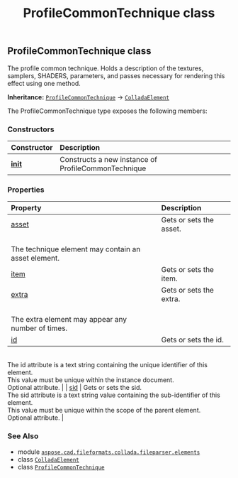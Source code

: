 ﻿---
title: ProfileCommonTechnique class
second_title: Aspose.CAD for Python via .NET API References
description: 
type: docs
weight: 880
url: /python-net/aspose.cad.fileformats.collada.fileparser.elements/profilecommontechnique/
is_root: false
---

## ProfileCommonTechnique class

The profile common technique.
Holds a description of the textures, samplers, SHADERS, parameters, and passes necessary for rendering this effect using one method.



**Inheritance:** [`ProfileCommonTechnique`](/cad/python-net/aspose.cad.fileformats.collada.fileparser.elements/profilecommontechnique) → 
[`ColladaElement`](/cad/python-net/aspose.cad.fileformats.collada.fileparser.elements/colladaelement)



The ProfileCommonTechnique type exposes the following members:

### Constructors
| Constructor | Description |
| :- | :- |
| [__init__](/cad/python-net/aspose.cad.fileformats.collada.fileparser.elements/profilecommontechnique/__init__/#) | Constructs a new instance of ProfileCommonTechnique |


### Properties
| Property | Description |
| :- | :- |
| [asset](/cad/python-net/aspose.cad.fileformats.collada.fileparser.elements/profilecommontechnique/asset) | Gets or sets the asset.<br/>The technique element may contain an asset element. |
| [item](/cad/python-net/aspose.cad.fileformats.collada.fileparser.elements/profilecommontechnique/item) | Gets or sets the item. |
| [extra](/cad/python-net/aspose.cad.fileformats.collada.fileparser.elements/profilecommontechnique/extra) | Gets or sets the extra.<br/>The extra element may appear any number of times. |
| [id](/cad/python-net/aspose.cad.fileformats.collada.fileparser.elements/profilecommontechnique/id) | Gets or sets the id.<br/>The id attribute is a text string containing the unique identifier of this element.<br/>This value must be unique within the instance document.<br/>Optional attribute. |
| [sid](/cad/python-net/aspose.cad.fileformats.collada.fileparser.elements/profilecommontechnique/sid) | Gets or sets the sid.<br/>The sid attribute is a text string value containing the sub-identifier of this element.<br/>This value must be unique within the scope of the parent element.<br/>Optional attribute. |



### See Also
* module [`aspose.cad.fileformats.collada.fileparser.elements`](..)
* class [`ColladaElement`](/cad/python-net/aspose.cad.fileformats.collada.fileparser.elements/colladaelement)
* class [`ProfileCommonTechnique`](/cad/python-net/aspose.cad.fileformats.collada.fileparser.elements/profilecommontechnique)

